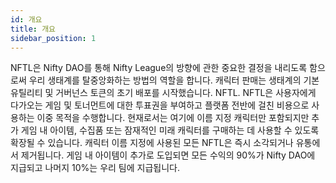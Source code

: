```yaml
---
id: 개요
title: 개요
sidebar_position: 1
---
```


NFTL은 Nifty DAO를 통해 Nifty League의 방향에 관한 중요한 결정을 내리도록 함으로써 우리 생태계를 탈중앙화하는 방법의 역할을 합니다. 캐릭터 판매는 생태계의 기본 유틸리티 및 거버넌스 토큰의 초기 배포를 시작했습니다. NFTL. NFTL은 사용자에게 다가오는 게임 및 토너먼트에 대한 투표권을 부여하고 플랫폼 전반에 걸친 비용으로 사용하는 이중 목적을 수행합니다. 현재로서는 여기에 이름 지정 캐릭터만 포함되지만 추가 게임 내 아이템, 수집품 또는 잠재적인 미래 캐릭터를 구매하는 데 사용할 수 있도록 확장될 수 있습니다. 캐릭터 이름 지정에 사용된 모든 NFTL은 즉시 소각되거나 유통에서 제거됩니다. 게임 내 아이템이 추가로 도입되면 모든 수익의 90%가 Nifty DAO에 지급되고 나머지 10%는 우리 팀에 지급됩니다.
